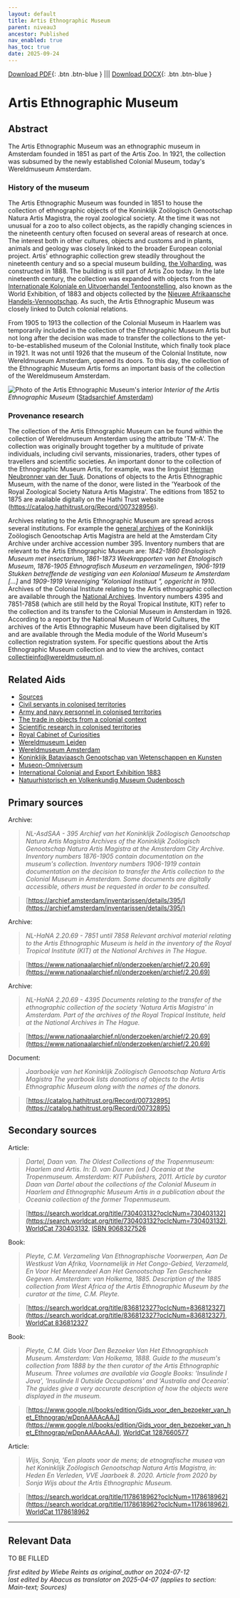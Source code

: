 ```yaml
---
layout: default
title: Artis Ethnographic Museum
parent: niveau3
ancestor: Published
nav_enabled: true
has_toc: true
date: 2025-09-24
--- 
```



[Download PDF](https://raw.githubusercontent.com/colonial-heritage/research-guides-dev/refs/heads/main/EXPORTS/published/PDF/niveau3/English/EMArtis.pdf){: .btn .btn-blue } |||    [Download DOCX](https://raw.githubusercontent.com/colonial-heritage/research-guides-dev/refs/heads/main/EXPORTS/published/DOCX/niveau3/English/EMArtis.docx){: .btn .btn-blue }


# Artis Ethnographic Museum


## Abstract

The Artis Ethnographic Museum was an ethnographic museum in Amsterdam founded in 1851 as part of the Artis Zoo. In 1921, the collection was subsumed by the newly established Colonial Museum, today's Wereldmuseum Amsterdam.

### History of the museum

The Artis Ethnographic Museum was founded in 1851 to house the collection of ethnographic objects of the Koninklijk Zoölogisch Genootschap Natura Artis Magistra, the royal zoological society. At the time it was not unusual for a zoo to also collect objects, as the rapidly changing sciences in the nineteenth century often focused on several areas of research at once. The interest both in other cultures, objects and customs and in plants, animals and geology was closely linked to the broader European colonial project. Artis' ethnographic collection grew steadily throughout the nineteenth century and so a special museum building, [the Volharding](http://www.wikidata.org/entity/Q17302628), was constructed in 1888. The building is still part of Artis Zoo today. In the late nineteenth century, the collection was expanded with objects from the [Internationale Koloniale en Uitvoerhandel Tentoonstelling](https://www.wikidata.org/entity/Q2417163), also known as the World Exhibition, of 1883 and objects collected by the [Nieuwe Afrikaansche Handels-Vennootschap](http://www.wikidata.org/entity/Q2543001). As such, the Artis Ethnographic Museum was closely linked to Dutch colonial relations.

From 1905 to 1913 the collection of the Colonial Museum in Haarlem was temporarily included in the collection of the Ethnographic Museum Artis but not long after the decision was made to transfer the collections to the yet-to-be-established museum of the Colonial Institute, which finally took place in 1921. It was not until 1926 that the museum of the Colonial Institute, now Wereldmuseum Amsterdam, opened its doors. To this day, the collection of the Ethnographic Museum Artis forms an important basis of the collection of the Wereldmuseum Amsterdam.

![Photo of the Artis Ethnographic Museum's interior](https://upload.wikimedia.org/wikipedia/commons/d/d9/Artis%2C_interieur_ethnografisch_museum_3.jpg)
_Interior of the Artis Ethnographic Museum_ ([Stadsarchief Amsterdam](https://commons.wikimedia.org/wiki/File:Artis,_interieur_ethnografisch_museum_3.jpg))

### Provenance research

The collection of the Artis Ethnographic Museum can be found within the collection of Wereldmuseum Amsterdam using the attribute 'TM-A'. The collection was originally brought together by a multitude of private individuals, including civil servants, missionaries, traders, other types of travellers and scientific societies. An important donor to the collection of the Ethnographic Museum Artis, for example, was the linguist [Herman Neubronner van der Tuuk](http://www.wikidata.org/entity/Q549882). Donations of objects to the Artis Ethnographic Museum, with the name of the donor, were listed in the 'Yearbook of the Royal Zoological Society Natura Artis Magistra'. The editions from 1852 to 1875 are available digitally on the Hathi Trust website (https://catalog.hathitrust.org/Record/007328956).

Archives relating to the Artis Ethnographic Museum are spread across several institutions. For example the [general archives](https://archief.amsterdam/inventarissen/details/395/) of the Koninklijk Zoölogisch Genootschap Artis Magistra are held at the Amsterdam City Archive under archive accession number 395. Inventory numbers that are relevant to the Artis Ethnographic Museum are: *1842-1860 Etnologisch Museum met insectarium*, *1861-1873 Weekrapporten van het Etnologisch Museum*, *1876-1905 Ethnografisch Museum en verzamelingen*, *1906-1919 Stukken betreffende de vestiging van een Koloniaal Museum te Amsterdam [...]* and *1909-1919 Vereeniging "Koloniaal Instituut ", opgericht in 1910*. Archives of the Colonial Institute relating to the Artis ethnographic collection are available through the [National Archives](https://www.nationaalarchief.nl/onderzoeken/archief/2.20.69). Inventory numbers 4395 and 7851-7858 (which are still held by the Royal Tropical Institute, KIT) refer to the collection and its transfer to the Colonial Museum in Amsterdam in 1926. According to a report by the National Museum of World Cultures, the archives of the Artis Ethnographic Museum have been digitalised by KIT and are available through the Media module of the World Museum's collection registration system. For specific questions about the Artis Ethnographic Museum collection and to view the archives, contact [collectieinfo@wereldmuseum.nl](mailto:collectieinfo@wereldmuseum.nl).


## Related Aids

 - [Sources](niveau1/English/Sources_20240501.yml)  
 - [Civil servants in colonised territories](niveau2/English/CivilServants_20240316.yml)  
 - [Army and navy personnel in colonised territories](niveau2/English/MilitaryAndNavy_20240417.yml)  
 - [The trade in objects from a colonial context](niveau2/Dutch/Trade_20240326.yml)  
 - [Scientific research in colonised territories](niveau2/English/Science_20240821.yml)  
 - [Royal Cabinet of Curiosities](niveau3/English/KKZ_20240417.yml)  
 - [Wereldmuseum Leiden](niveau3/English/WMLeiden_20240508.yml)  
 - [Wereldmuseum Amsterdam](niveau3/English/WMAmsterdam_20240809.yml)  
 - [Koninklijk Bataviaasch Genootschap van Wetenschappen en Kunsten](niveau3/English/BGKW_20240905.yml)  
 - [Museon-Omniversum](niveau3/English/Museon_20250513.yml)  
 - [International Colonial and Export Exhibition 1883](niveau3/English/Wereldtentoonstelling1883_20250602.yml)  
 - [Natuurhistorisch en Volkenkundig Museum Oudenbosch](niveau3/English/MOudenbosch_20250603.yml)  

## Primary sources

Archive:
  > *NL-AsdSAA - 395 Archief van het Koninklijk Zoölogisch Genootschap Natura Artis Magistra*
  > _Archives of the Koninklijk Zoölogisch Genootschap Natura Artis Magistra at the Amsterdam City Archive. Inventory numbers 1876-1905 contain documentation on the museum's collection. Inventory numbers 1906-1919 contain documentation on the decision to transfer the Artis collection to the Colonial Museum in Amsterdam. Some documents are digitally accessible, others must be requested in order to be consulted._  

  > [https://archief.amsterdam/inventarissen/details/395/](https://archief.amsterdam/inventarissen/details/395/)

Archive:
  > *NL-HaNA 2.20.69 - 7851 until 7858*
  > _Relevant archival material relating to the Artis Ethnographic Museum is held in the inventory of the Royal Tropical Institute (KIT) at the National Archives in The Hague._  

  > [https://www.nationaalarchief.nl/onderzoeken/archief/2.20.69](https://www.nationaalarchief.nl/onderzoeken/archief/2.20.69)

Archive:
  > *NL-HaNA 2.20.69 - 4395*
  > _Documents relating to the transfer of the ethnographic collection of the society 'Natura Artis Magistra' in Amsterdam. Part of the archives of the Royal Tropical Institute, held at the National Archives in The Hague._  

  > [https://www.nationaalarchief.nl/onderzoeken/archief/2.20.69](https://www.nationaalarchief.nl/onderzoeken/archief/2.20.69)

Document:
  > *Jaarboekje van het Koninklijk Zoölogisch Genootschap Natura Artis Magistra*
  > _The yearbook lists donations of objects to the Artis Ethnographic Museum along with the names of the donors._  

  > [https://catalog.hathitrust.org/Record/00732895](https://catalog.hathitrust.org/Record/00732895)

## Secondary sources

Article:
  > *Dartel, Daan van. The Oldest Collections of the Tropenmuseum: Haarlem and Artis. In: D. van Duuren (ed.) Oceania at the Tropenmuseum. Amsterdam: KIT Publishers, 2011.*
  > _Article by curator Daan van Dartel about the collections of the Colonial Museum in Haarlem and Ethnographic Museum Artis in a publication about the Oceania collection of the former Tropenmuseum._  

  > [https://search.worldcat.org/title/730403132?oclcNum=730403132](https://search.worldcat.org/title/730403132?oclcNum=730403132), [WorldCat 730403132](https://search.worldcat.org/title/730403132), [ISBN 9068327526](https://isbnsearch.org/isbn/9068327526)

Book:
  > *Pleyte, C.M.  Verzameling Van Ethnographische Voorwerpen, Aan De Westkust Van Afrika, Voornamelijk in Het Congo-Gebied, Verzameld, En Voor Het Meerendeel Aan Het Genootschap Ten Geschenke Gegeven. Amsterdam: van Holkema, 1885.*
  > _Description of the 1885 collection from West Africa of the Artis Ethnographic Museum by the curator at the time, C.M. Pleyte._  

  > [https://search.worldcat.org/title/836812327?oclcNum=836812327](https://search.worldcat.org/title/836812327?oclcNum=836812327), [WorldCat 836812327](https://search.worldcat.org/title/836812327)

Book:
  > *Pleyte, C.M. Gids Voor Den Bezoeker Van Het Ethnographisch Museum. Amsterdam: Van Holkema, 1888.*
  > _Guide to the museum's collection from 1888 by the then curator of the Artis Ethnographic Museum. Three volumes are available via Google Books: 'Insulinde I Java', 'Insulinde II Outside Occupations' and 'Australia and Oceania'. The guides give a very accurate description of how the objects were displayed in the museum._  

  > [https://www.google.nl/books/edition/Gids_voor_den_bezoeker_van_het_Ethnograp/wDpnAAAAcAAJ](https://www.google.nl/books/edition/Gids_voor_den_bezoeker_van_het_Ethnograp/wDpnAAAAcAAJ), [WorldCat 1287660577](https://search.worldcat.org/title/1287660577)

Article:
  > *Wijs, Sonja, 'Een plaats voor de mens; de etnografische musea van het Koninklijk Zoölogisch Genootschap Natura Artis Magistra, in: Heden En Verleden, VVE Jaarboek 8. 2020.*
  > _Article from 2020 by Sonja Wijs about the Artis Ethnographic Museum._  

  > [https://search.worldcat.org/title/1178618962?oclcNum=1178618962](https://search.worldcat.org/title/1178618962?oclcNum=1178618962), [WorldCat 1178618962](https://search.worldcat.org/title/1178618962)



---
## Relevant Data 
TO BE FILLED

_first edited by Wiebe Reints as original_author on 2024-07-12_  
_last edited by Abacus as translator on 2025-04-07
(applies to section: Main-text; Sources)_
        